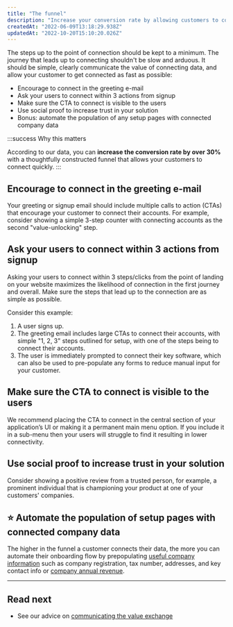 ```yaml
---
title: "The funnel"
description: "Increase your conversion rate by allowing customers to connect quickly"
createdAt: "2022-06-09T13:18:29.938Z"
updatedAt: "2022-10-20T15:10:20.026Z"
---
```


The steps up to the point of connection should be kept to a minimum. The journey that leads up to connecting shouldn't be slow and arduous. It should be simple, clearly communicate the value of connecting data, and allow your customer to get connected as fast as possible:

- Encourage to connect in the greeting e-mail  
- Ask your users to connect within 3 actions from signup
- Make sure the CTA to connect is visible to the users
- Use social proof to increase trust in your solution
- Bonus: automate the population of any setup pages with connected company data

:::success Why this matters

According to our data, you can **increase the conversion rate by over 30%** with a thoughtfully constructed funnel that allows your customers to connect quickly.
:::

## Encourage to connect in the greeting e-mail

Your greeting or signup email should include multiple calls to action (CTAs) that encourage your customer to connect their accounts. For example, consider showing a simple 3-step counter with connecting accounts as the second "value-unlocking" step.

## Ask your users to connect within 3 actions from signup

Asking your users to connect within 3 steps/clicks from the point of landing on your website maximizes the likelihood of connection in the first journey and overall. Make sure the steps that lead up to the connection are as simple as possible.

Consider this example:

1. A user signs up.
2. The greeting email includes large CTAs to connect their accounts, with simple "1, 2, 3" steps outlined for setup, with one of the steps being to connect their accounts.
3. The user is immediately prompted to connect their key software, which can also be used to pre-populate any forms to reduce manual input for your customer.

## Make sure the CTA to connect is visible to the users

We recommend placing the CTA to connect in the central section of your application’s UI or making it a permanent main menu option. If you include it in a sub-menu then your users will struggle to find it resulting in lower connectivity.

## Use social proof to increase trust in your solution

Consider showing a positive review from a trusted person, for example, a prominent individual that is championing your product at one of your customers' companies.

## ⭐ Automate the population of setup pages with connected company data

The higher in the funnel a customer connects their data, the more you can automate their onboarding flow by prepopulating [useful company information](/accounting-api#/schemas/CompanyDataset) such as company registration, tax number, addresses, and key contact info or [company annual revenue](/accounting-api#/schemas/balancesheet).

---

## Read next

- See our advice on [communicating the value exchange](/auth-flow/optimize/value-exchange)